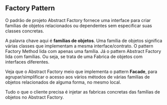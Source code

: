 ## Factory Pattern

O padrão de projeto Abstract Factory fornece uma interface para criar famílias de objetos relacionados ou dependentes sem especificar suas classes concretas.

A palavra chave aqui é **famílias de objetos**. Uma família de objetos significa várias classes que implementam a mesma interface/contrato. O pattern Factory 
Method lida com apenas uma família. Já o pattern Abstract Factory lida com famílias. Ou seja, se trata de uma Fabrica de objetos com interfaces diferentes.

Veja que o Abstract Factory meio que implementa o pattern **Facade**, para agrupar/simplificar o acesso aos vários métodos de várias familias de objetos relacionados
de alguma forma, no mesmo local.

Tudo o que o cliente precisa é injetar as fabricas concretas das famílias de objetos no Abstract Factory.

